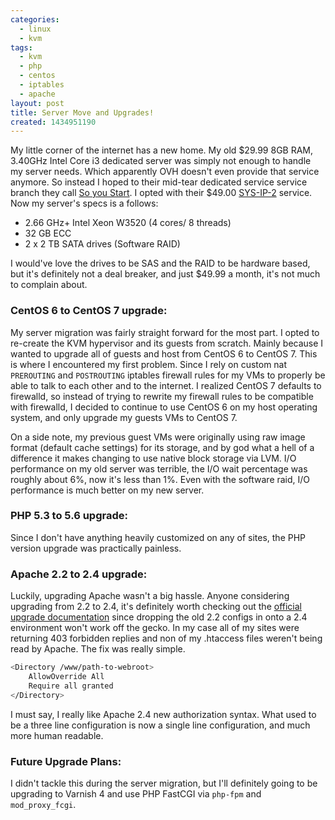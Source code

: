 ```yaml
---
categories:
  - linux
  - kvm
tags:
  - kvm
  - php
  - centos
  - iptables
  - apache
layout: post
title: Server Move and Upgrades!
created: 1434951190
---
```


My little corner of the internet has a new home. My old $29.99 8GB RAM, 3.40GHz Intel Core i3 dedicated server was simply not enough to handle my server needs. Which apparently OVH doesn't even provide that service anymore. So instead I hoped to their mid-tear dedicated service service branch they call <a href="https://www.soyoustart.com/us/" target="_blank">So you Start</a>. I opted with their $49.00 <a href="https://www.soyoustart.com/us/offers/sys-ip-2.xml" target="_blank">SYS-IP-2</a> service. Now my server's specs is a follows:

* 2.66 GHz+ Intel Xeon W3520 (4 cores/ 8 threads)
* 32 GB ECC
* 2 x 2 TB SATA drives (Software RAID)

I would've love the drives to be SAS and the RAID to be hardware based, but it's definitely not a deal breaker, and just $49.99 a month, it's not much to complain about. 

### CentOS 6 to CentOS 7 upgrade:

My server migration was fairly straight forward for the most part. I opted to re-create the KVM hypervisor and its guests from scratch. Mainly because I wanted to upgrade all of guests and host from CentOS 6 to CentOS 7.  This is where I encountered my first problem. Since I rely on custom nat `PREROUTING` and `POSTROUTING` iptables firewall rules for my VMs to properly be able to talk to each other and to the internet. I realized CentOS 7 defaults to firewalld, so instead of trying to rewrite my firewall rules to be compatible with firewalld, I decided to continue to use CentOS 6 on my host operating system, and only upgrade my guests VMs to CentOS 7.

On a side note, my previous guest VMs were originally using raw image format (default cache settings) for its storage, and by god what a hell of a difference it makes changing to use native block storage via LVM.  I/O performance on my old server was terrible, the I/O wait percentage was roughly about 6%, now it's less than 1%. Even with the software raid, I/O performance is much better on my new server.

### PHP 5.3 to 5.6 upgrade:

Since I don't have anything heavily customized on any of sites, the PHP version upgrade was practically painless.

### Apache 2.2 to 2.4 upgrade:

Luckily, upgrading Apache wasn't a big hassle.  Anyone considering upgrading from 2.2 to 2.4,  it's definitely worth checking out the <a href="http://httpd.apache.org/docs/2.4/upgrading.html" target="_blank">official upgrade documentation</a> since dropping the old 2.2 configs in onto a 2.4 environment won't work off the gecko. In my case all of my sites were returning 403 forbidden replies and non of my .htaccess files weren't being read by Apache. The fix was really simple. 

```bash
<Directory /www/path-to-webroot>
    AllowOverride All
    Require all granted
</Directory>
```

I must say, I really like Apache 2.4 new authorization syntax. What used to be a three line configuration is now a single line configuration, and much more human readable. 

### Future Upgrade Plans:
I didn't tackle this during the server migration, but I'll definitely going to be upgrading to Varnish 4 and use PHP FastCGI via `php-fpm` and `mod_proxy_fcgi`.
